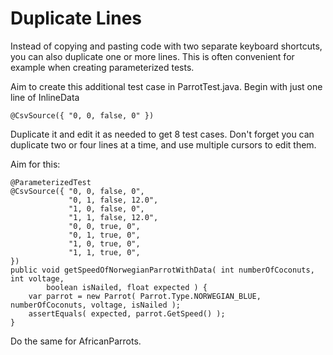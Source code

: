 # Duplicate Lines

Instead of copying and pasting code with two separate keyboard shortcuts, you can also duplicate one or more lines. This is often convenient for example when creating parameterized tests.

Aim to create this additional test case in ParrotTest.java. Begin with just one line of InlineData

    @CsvSource({ "0, 0, false, 0" })

Duplicate it and edit it as needed to get 8 test cases. Don't forget you can duplicate two or four lines at a time, and use multiple cursors to edit them.

Aim for this:

	@ParameterizedTest
	@CsvSource({ "0, 0, false, 0",
				 "0, 1, false, 12.0",
				 "1, 0, false, 0",
				 "1, 1, false, 12.0",
				 "0, 0, true, 0",
				 "0, 1, true, 0",
				 "1, 0, true, 0",
				 "1, 1, true, 0",
	})
	public void getSpeedOfNorwegianParrotWithData( int numberOfCoconuts, int voltage,
			boolean isNailed, float expected ) {
		var parrot = new Parrot( Parrot.Type.NORWEGIAN_BLUE, numberOfCoconuts, voltage, isNailed );
		assertEquals( expected, parrot.GetSpeed() );
	}

Do the same for AfricanParrots.